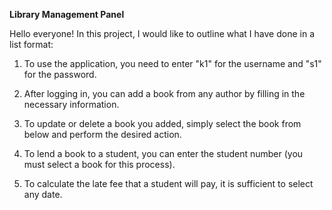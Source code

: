 **Library Management Panel**

Hello everyone! In this project, I would like to outline what I have done in a list format:

1. To use the application, you need to enter "k1" for the username and "s1" for the password.

2. After logging in, you can add a book from any author by filling in the necessary information.

3. To update or delete a book you added, simply select the book from below and perform the desired action.

4. To lend a book to a student, you can enter the student number (you must select a book for this process).

5. To calculate the late fee that a student will pay, it is sufficient to select any date.
